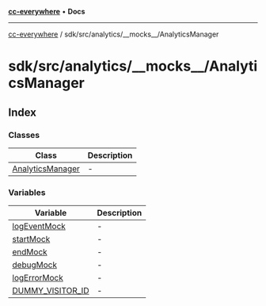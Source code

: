 [**cc-everywhere**](../../../../../index.md) • **Docs**

***

[cc-everywhere](../../../../../index.md) / sdk/src/analytics/\_\_mocks\_\_/AnalyticsManager

# sdk/src/analytics/\_\_mocks\_\_/AnalyticsManager

## Index

### Classes

| Class | Description |
| ------ | ------ |
| [AnalyticsManager](classes/AnalyticsManager.md) | - |

### Variables

| Variable | Description |
| ------ | ------ |
| [logEventMock](variables/logEventMock.md) | - |
| [startMock](variables/startMock.md) | - |
| [endMock](variables/endMock.md) | - |
| [debugMock](variables/debugMock.md) | - |
| [logErrorMock](variables/logErrorMock.md) | - |
| [DUMMY\_VISITOR\_ID](variables/DUMMY_VISITOR_ID.md) | - |
